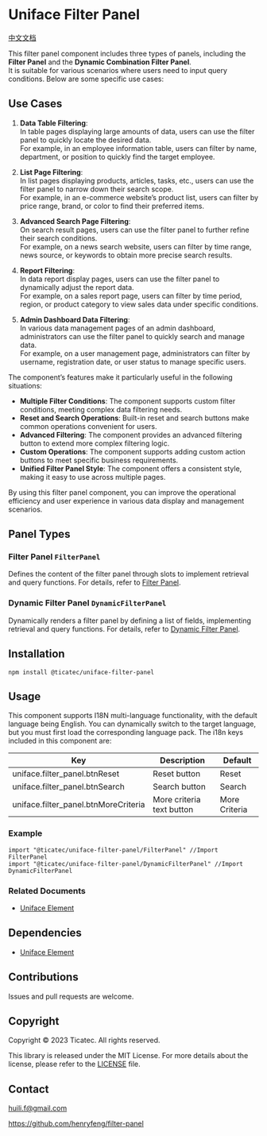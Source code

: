 # Uniface Filter Panel

[中文文档](./README_CN.md)

This filter panel component includes three types of panels, including the **Filter Panel** and the **Dynamic Combination Filter Panel**.  
It is suitable for various scenarios where users need to input query conditions. Below are some specific use cases:

## Use Cases
1. **Data Table Filtering**:  
   In table pages displaying large amounts of data, users can use the filter panel to quickly locate the desired data.  
   For example, in an employee information table, users can filter by name, department, or position to quickly find the target employee.

2. **List Page Filtering**:  
   In list pages displaying products, articles, tasks, etc., users can use the filter panel to narrow down their search scope.  
   For example, in an e-commerce website’s product list, users can filter by price range, brand, or color to find their preferred items.

3. **Advanced Search Page Filtering**:  
   On search result pages, users can use the filter panel to further refine their search conditions.  
   For example, on a news search website, users can filter by time range, news source, or keywords to obtain more precise search results.

4. **Report Filtering**:  
   In data report display pages, users can use the filter panel to dynamically adjust the report data.  
   For example, on a sales report page, users can filter by time period, region, or product category to view sales data under specific conditions.

5. **Admin Dashboard Data Filtering**:  
   In various data management pages of an admin dashboard, administrators can use the filter panel to quickly search and manage data.  
   For example, on a user management page, administrators can filter by username, registration date, or user status to manage specific users.

The component’s features make it particularly useful in the following situations:

- **Multiple Filter Conditions**: The component supports custom filter conditions, meeting complex data filtering needs.
- **Reset and Search Operations**: Built-in reset and search buttons make common operations convenient for users.
- **Advanced Filtering**: The component provides an advanced filtering button to extend more complex filtering logic.
- **Custom Operations**: The component supports adding custom action buttons to meet specific business requirements.
- **Unified Filter Panel Style**: The component offers a consistent style, making it easy to use across multiple pages.

By using this filter panel component, you can improve the operational efficiency and user experience in various data display and management scenarios.

## Panel Types

### Filter Panel `FilterPanel`
Defines the content of the filter panel through slots to implement retrieval and query functions. For details, refer to [Filter Panel](./FILTER_PANEL.md).

### Dynamic Filter Panel `DynamicFilterPanel`
Dynamically renders a filter panel by defining a list of fields, implementing retrieval and query functions. For details, refer to [Dynamic Filter Panel](./DYNAMIC_FILTER_PANEL.md).

## Installation
```shell
npm install @ticatec/uniface-filter-panel
```

## Usage
This component supports I18N multi-language functionality, with the default language being English. You can dynamically switch to the target language, but you must first load the corresponding language pack. The i18n keys included in this component are:

|Key	|Description	|Default|
|-----|------|------|
|uniface.filter_panel.btnReset	|Reset button	|Reset|
|uniface.filter_panel.btnSearch	|Search button	|Search|
|uniface.filter_panel.btnMoreCriteria	|More criteria text button	|More Criteria|

### Example

```sveltehtml
import "@ticatec/uniface-filter-panel/FilterPanel" //Import FilterPanel
import "@ticatec/uniface-filter-panel/DynamicFilterPanel" //Import DynamicFilterPanel
```


### Related Documents

* [Uniface Element](https://github.com/henryfeng/uniface-element)


## Dependencies

* [Uniface Element](https://github.com/henryfeng/uniface-element)

## Contributions

Issues and pull requests are welcome.

## Copyright

Copyright © 2023 Ticatec. All rights reserved.

This library is released under the MIT License. For more details about the license, please refer to the [LICENSE](LICENSE) file.

## Contact

huili.f@gmail.com

https://github.com/henryfeng/filter-panel